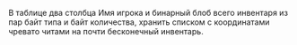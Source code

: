   В таблице два столбца Имя игрока и бинарный блоб всего инвентаря из пар байт типа и байт количества,
хранить списком с координатами чревато читами на почти бесконечный инвентарь.


